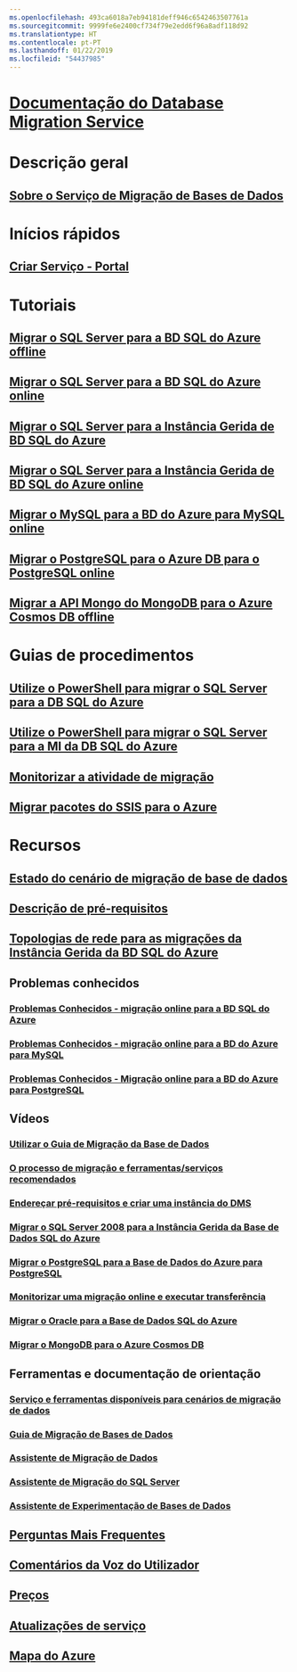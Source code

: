 ```yaml
---
ms.openlocfilehash: 493ca6018a7eb94181deff946c6542463507761a
ms.sourcegitcommit: 9999fe6e2400cf734f79e2edd6f96a8adf118d92
ms.translationtype: HT
ms.contentlocale: pt-PT
ms.lasthandoff: 01/22/2019
ms.locfileid: "54437985"
---
```

# [Documentação do Database Migration Service](index.yml)

# Descrição geral
## [Sobre o Serviço de Migração de Bases de Dados](dms-overview.md)

# Inícios rápidos
## [Criar Serviço - Portal](quickstart-create-data-migration-service-portal.md)

# Tutoriais
## [Migrar o SQL Server para a BD SQL do Azure offline](tutorial-sql-server-to-azure-sql.md)
## [Migrar o SQL Server para a BD SQL do Azure online](tutorial-sql-server-azure-sql-online.md)
## [Migrar o SQL Server para a Instância Gerida de BD SQL do Azure](tutorial-sql-server-to-managed-instance.md)
## [Migrar o SQL Server para a Instância Gerida de BD SQL do Azure online](tutorial-sql-server-managed-instance-online.md)
## [Migrar o MySQL para a BD do Azure para MySQL online](tutorial-mysql-azure-mysql-online.md)
## [Migrar o PostgreSQL para o Azure DB para o PostgreSQL online](tutorial-postgresql-azure-postgresql-online.md)
## [Migrar a API Mongo do MongoDB para o Azure Cosmos DB offline](tutorial-mongodb-cosmos-db.md)

# Guias de procedimentos
## [Utilize o PowerShell para migrar o SQL Server para a DB SQL do Azure](howto-sql-server-to-azure-sql-powershell.md)
## [Utilize o PowerShell para migrar o SQL Server para a MI da DB SQL do Azure](howto-sql-server-to-azure-sql-mi-powershell.md)
## [Monitorizar a atividade de migração](how-to-monitor-migration-activity.md)
## [Migrar pacotes do SSIS para o Azure](how-to-migrate-ssis-packages.md)

# Recursos
## [Estado do cenário de migração de base de dados](resource-scenario-status.md)
## [Descrição de pré-requisitos](pre-reqs.md)
## [Topologias de rede para as migrações da Instância Gerida da BD SQL do Azure](resource-network-topologies.md)
## Problemas conhecidos
### [Problemas Conhecidos - migração online para a BD SQL do Azure](known-issues-azure-sql-online.md)
### [Problemas Conhecidos - migração online para a BD do Azure para MySQL](known-issues-azure-mysql-online.md)
### [Problemas Conhecidos - Migração online para a BD do Azure para PostgreSQL](known-issues-azure-postgresql-online.md)
## Vídeos
### [Utilizar o Guia de Migração da Base de Dados](https://azure.microsoft.com/resources/videos/how-to-use-the-azure-database-migration-guide/)
### [O processo de migração e ferramentas/serviços recomendados](https://azure.microsoft.com/resources/videos/overview-of-migration-and-recommended-tools-services/)
### [Endereçar pré-requisitos e criar uma instância do DMS](https://azure.microsoft.com/resources/videos/how-to-address-prerequisites-and-create-a-dms-instance/)
### [Migrar o SQL Server 2008 para a Instância Gerida da Base de Dados SQL do Azure](https://azure.microsoft.com/resources/videos/how-to-migrate-sql-server-2008-or-r2-to-azure-sqldbmi/)
### [Migrar o PostgreSQL para a Base de Dados do Azure para PostgreSQL](https://azure.microsoft.com/resources/videos/how-to-migrate-postgresql-to-azure-postgresql-online-dms-and-cli/)
### [Monitorizar uma migração online e executar transferência](https://azure.microsoft.com/resources/videos/how-to-monitor-online-migration-and-perform-cutover/)
### [Migrar o Oracle para a Base de Dados SQL do Azure](https://azure.microsoft.com/resources/videos/how-to-migrate-oracle-to-sqldb-online/)
### [Migrar o MongoDB para o Azure Cosmos DB](https://azure.microsoft.com/resources/videos/how-to-migrate-mongodb-to-cosmos-db/)
## Ferramentas e documentação de orientação
### [Serviço e ferramentas disponíveis para cenários de migração de dados](dms-tools-matrix.md)
### [Guia de Migração de Bases de Dados](https://aka.ms/datamigration)
### [Assistente de Migração de Dados](https://aka.ms/dma)
### [Assistente de Migração do SQL Server](https://aka.ms/ssma)
### [Assistente de Experimentação de Bases de Dados](https://aka.ms/dea-docs)
## [Perguntas Mais Frequentes](faq.md)
## [Comentários da Voz do Utilizador](https://feedback.azure.com/forums/906100-azure-database-migration-service)
## [Preços](https://aka.ms/dms-pricing)
## [Atualizações de serviço](https://azure.microsoft.com/updates/?product=database-migration)
## [Mapa do Azure](https://azure.microsoft.com/roadmap/)
